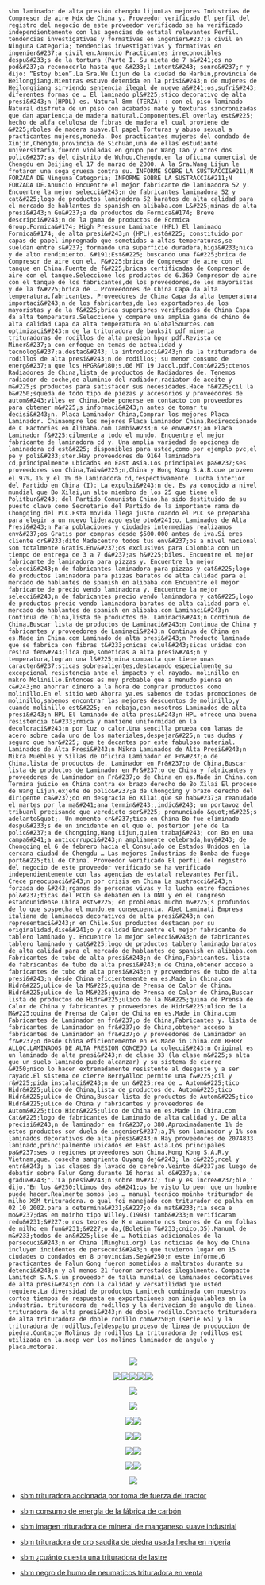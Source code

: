 
```
sbm laminador de alta presión chengdu lijunLas mejores Industrias de Compresor de aire Hdx de China y. Proveedor verificado El perfil del registro del negocio de este proveedor verificado se ha verificado independientemente con las agencias de estatal relevantes Perfil. tendencias investigativas y formativas en ingenier&#237;a civil en Ninguna Categoria; tendencias investigativas y formativas en ingenier&#237;a civil en.Anuncio Practicantes irreconocibles despu&#233;s de la tortura (Parte I. Su nieta de 7 a&#241;os no pod&#237;a reconocerlo hasta que &#233;l intent&#243; sonre&#237;r y dijo: “Estoy bien”.La Sra.Wu Lijun de la ciudad de Harbin,provincia de Heilongjiang.Mientras estuvo detenida en la prisi&#243;n de mujeres de Heilongjiang sirviendo sentencia ilegal de nueve a&#241;os,sufri&#243; diferentes formas de … El laminado pl&#225;stico decorativo de alta presi&#243;n (HPDL) es. Natural 8mm (TERZA) : con el piso laminado Natural disfruta de un piso con acabados mate y texturas sincronizadas que dan apariencia de madera natural.Componentes.El overlay est&#225; hecho de alfa celulosa de fibras de madera el cual proviene de &#225;rboles de madera suave.El papel Torturas y abuso sexual a practicantes mujeres,moneda. Dos practicantes mujeres del condado de Xinjin,Chengdu,provincia de Sichuan,una de ellas estudiante universitaria,fueron violadas en grupo por Wang Tao y otros dos polic&#237;as del distrito de Wuhou,Chengdu,en la oficina comercial de Chengdu en Beijing el 17 de marzo de 2000. A la Sra.Wang Lijun le frotaron una soga gruesa contra su. INFORME SOBRE LA SUSTRACCI&#211;N FORZADA DE Ninguna Categoria; INFORME SOBRE LA SUSTRACCI&#211;N FORZADA DE.Anuncio Encuentre el mejor fabricante de laminadora 52 y. Encuentre la mejor selecci&#243;n de fabricantes laminadora 52 y cat&#225;logo de productos laminadora 52 baratos de alta calidad para el mercado de hablantes de spanish en alibaba.com L&#225;minas de alta presi&#243;n Gu&#237;a de productos de Formica&#174; Breve descripci&#243;n de la gama de productos de Formica Group.Formica&#174; High Pressure Laminate (HPL) El laminado Formica&#174; de alta presi&#243;n (HPL),est&#225; constituido por capas de papel impregnado que sometidas a altas temperaturas,se sueldan entre s&#237; formando una superficie duradera,higi&#233;nica y de alto rendimiento. &#191;Est&#225; buscando una f&#225;brica de Compresor de aire con el. F&#225;brica de Compresor de aire con el tanque en China.Fuente de f&#225;bricas certificadas de Compresor de aire con el tanque.Seleccione los productos de 6.369 Compresor de aire con el tanque de los fabricantes,de los proveedores,de los mayoristas y de la f&#225;brica de … Proveedores de China Capa da alta temperatura,fabricantes. Proveedores de China Capa da alta temperatura importaci&#243;n de los fabricantes,de los exportadores,de los mayoristas y de la f&#225;brica superiores verificados de China Capa da alta temperatura.Seleccione y compare una amplia gama de chino de alta calidad Capa da alta temperatura en GlobalSources.com optimizaci&#243;n de la trituradora de bauksit pdf mineria trituradoras de rodillos de alta presion hpgr pdf.Revista de Miner&#237;a con enfoque en temas de actualidad y tecnolog&#237;a.destac&#243; la introducci&#243;n de la trituradora de rodillos de alta presi&#243;n.de rodillos; su menor consumo de energ&#237;a que los HPGR&#180;s.06 MT 19 Jacol.pdf.Cont&#225;ctenos Radiadores de China,lista de productos de Radiadores de. Tenemos radiador de coche,de aluminio del radiador,radiator de aceite y m&#225;s productos para satisfacer sus necesidades.Hace f&#225;cil la b&#250;squeda de todo tipo de piezas y accesorios y proveedores de autom&#243;viles en China.Debe ponerse en contacto con proveedores para obtener m&#225;s informaci&#243;n antes de tomar tu decisi&#243;n. Placa Laminador China,Comprar los mejores Placa Laminador. Chinaompre los mejores Placa Laminador China,Redireccionado de C Factories en Alibaba.com.Tambi&#233;n se env&#237;an Placa Laminador f&#225;cilmente a todo el mundo. Encuentre el mejor fabricante de laminadora cd y. Una amplia variedad de opciones de laminadora cd est&#225; disponibles para usted,como por ejemplo pvc,el pe y poli&#233;ster.Hay proveedores de 9164 laminadora cd,principalmente ubicados en East Asia.Los principales pa&#237;ses proveedores son China,Taiw&#225;n,China y Hong Kong S.A.R.que proveen el 97%，1% y el 1% de laminadora cd,respectivamente. Lucha interior del Partido en China (I): La expulsi&#243;n de. Es ya conocido a nivel mundial que Bo Xilai,un alto miembro de los 25 que tiene el Politbur&#243; del Partido Comunista Chino,ha sido destituido de su puesto clave como Secretario del Partido de la importante rama de Chongqing del PCC.Esta movida llega justo cuando el PCC se preparaba para elegir a un nuevo liderazgo este oto&#241;o. Laminados de Alta Presi&#243;n Para poblaciones y ciudades intermedias realizamos env&#237;os Gratis por compras desde $500.000 antes de iva.Si eres cliente cr&#233;dito Madecentro todos tus env&#237;os a nivel nacional son totalmente Gratis.Env&#237;os exclusivos para Colombia con un tiempo de entrega de 3 a 7 d&#237;as h&#225;biles. Encuentre el mejor fabricante de laminadora para pizzas y. Encuentre la mejor selecci&#243;n de fabricantes laminadora para pizzas y cat&#225;logo de productos laminadora para pizzas baratos de alta calidad para el mercado de hablantes de spanish en alibaba.com Encuentre el mejor fabricante de precio vendo laminadora y. Encuentre la mejor selecci&#243;n de fabricantes precio vendo laminadora y cat&#225;logo de productos precio vendo laminadora baratos de alta calidad para el mercado de hablantes de spanish en alibaba.com Laminaci&#243;n Continua de China,lista de productos de. Laminaci&#243;n Continua de China,Buscar lista de productos de Laminaci&#243;n Continua de China y fabricantes y proveedores de Laminaci&#243;n Continua de China en es.Made in China.com Laminado de alta presi&#243;n Producto laminado que se fabrica con fibras t&#233;cnicas celul&#243;sicas unidas con resina fen&#243;lica que,sometidas a alta presi&#243;n y temperatura,logran una l&#225;mina compacta que tiene unas caracter&#237;sticas sobresalientes,destacando especialmente su excepcional resistencia ante el impacto y el rayado. molinillo en makro Molinillo.Entonces es muy probable que a menudo piensa en c&#243;mo ahorrar dinero a la hora de comprar productos como molinillo.En el sitio web Ahorra ya.es sabemos de todas promociones de molinillo,sabemos encontrar las mejores descuentos de molinillo,y cuando molinillo est&#225; en rebaja,con nosotros Laminados de alta presi&#243;n HPL El laminado de alta presi&#243;n HPL ofrece una buena resistencia t&#233;rmica y mantiene uniformidad en la decoloraci&#243;n por luz o calor.Una sencilla prueba con lanas de acero sobre cada uno de los materiales,despejar&#225;n tus dudas y seguro que har&#225; que te decantes por este fabuloso material. Laminados de Alta Presi&#243;n Mikra Laminados de Alta Presi&#243;n Mikra Muebles y Sillas de Oficina Laminador en Fr&#237;o de China,lista de productos de. Laminador en Fr&#237;o de China,Buscar lista de productos de Laminador en Fr&#237;o de China y fabricantes y proveedores de Laminador en Fr&#237;o de China en es.Made in China.com Termina juicio en China contra ex brazo derecho de Bo Xilai El proceso de Wang Lijun,exjefe de polic&#237;a de Chongqing y brazo derecho del dirigente ca&#237;do en desgracia Bo Xilai,que se hab&#237;a reanudado el martes por la ma&#241;ana termin&#243;,indic&#243; un portavoz del tribuanl precisando que veredicto ser&#225; pronunciado &quot;m&#225;s adelante&quot;. Un momento cr&#237;tico en China Bo fue eliminado despu&#233;s de un incidente en el que el posterior jefe de la polic&#237;a de Chongqing,Wang Lijun,quien trabaj&#243; con Bo en una campa&#241;a anticorrupci&#243;n ampliamente celebrada,huy&#243; de Chongqing el 6 de febrero hacia el Consulado de Estados Unidos en la cercana ciudad de Chengdu … Las mejores Industrias de Bomba de fuego port&#225;til de China. Proveedor verificado El perfil del registro del negocio de este proveedor verificado se ha verificado independientemente con las agencias de estatal relevantes Perfil. Crece preocupaci&#243;n por crisis en China La sustracci&#243;n forzada de &#243;rganos de personas vivas y la lucha entre facciones pol&#237;ticas del PCCh se debaten en la ONU y en el Congreso estadounidense.China est&#225; en problemas mucho m&#225;s profundos de lo que sospecha el mundo,en consecuencia. Abet Laminati Empresa italiana de laminados decorativos de alta presi&#243;n con representaci&#243;n en Chile.Sus productos destacan por su originalidad,dise&#241;o y calidad Encuentre el mejor fabricante de tablero laminado y. Encuentre la mejor selecci&#243;n de fabricantes tablero laminado y cat&#225;logo de productos tablero laminado baratos de alta calidad para el mercado de hablantes de spanish en alibaba.com Fabricantes de tubo de alta presi&#243;n de China,Fabricantes. lista de fabricantes de tubo de alta presi&#243;n de China,obtener acceso a fabricantes de tubo de alta presi&#243;n y proveedores de tubo de alta presi&#243;n desde China eficientemente en es.Made in China.com Hidr&#225;ulico de la M&#225;quina de Prensa de Calor de China. Hidr&#225;ulico de la M&#225;quina de Prensa de Calor de China,Buscar lista de productos de Hidr&#225;ulico de la M&#225;quina de Prensa de Calor de China y fabricantes y proveedores de Hidr&#225;ulico de la M&#225;quina de Prensa de Calor de China en es.Made in China.com Fabricantes de Laminador en fr&#237;o de China,Fabricantes y. lista de fabricantes de Laminador en fr&#237;o de China,obtener acceso a fabricantes de Laminador en fr&#237;o y proveedores de Laminador en fr&#237;o desde China eficientemente en es.Made in China.com BERRY ALLOC.LAMINADOS DE ALTA PRESION CONCEJO La colecci&#243;n Original es un laminado de alta presi&#243;n de clase 33 (la clase m&#225;s alta que un suelo laminado puede alcanzar) y su sistema de cierre &#250;nico lo hacen extremadamente resistente al desgaste y a ser rayado.El sistema de cierre BerryAlloc permite una f&#225;cil y r&#225;pida instalaci&#243;n de un &#225;rea de … Autom&#225;tico Hidr&#225;ulico de China,lista de productos de. Autom&#225;tico Hidr&#225;ulico de China,Buscar lista de productos de Autom&#225;tico Hidr&#225;ulico de China y fabricantes y proveedores de Autom&#225;tico Hidr&#225;ulico de China en es.Made in China.com Cat&#225;logo de fabricantes de Laminado de alta calidad y. De alta precisi&#243;n de laminador en fr&#237;o 380.Aproximadamente 1% de estos productos son duela de ingenier&#237;a,1% son laminador y 1% son laminados decorativos de alta presi&#243;n.Hay proveedores de 2074833 laminado,principalmente ubicados en East Asia.Los principales pa&#237;ses o regiones proveedores son China,Hong Kong S.A.R.y Vietnam,que. cosecha sangrienta Ouyang dej&#243; la c&#225;rcel y entr&#243; a las clases de lavado de cerebro.Veinte d&#237;as luego de debatir sobre Falun Gong durante 16 horas al d&#237;a,'se gradu&#243;'.'La presi&#243;n sobre m&#237; fue y es incre&#237;ble,' dijo.'En los &#250;ltimos dos a&#241;os he visto lo peor que un hombre puede hacer.Realmente somos los … manual tecnico moinho triturador de milho XSM trituradora. o qual foi manejado com triturador de palha em 02 10 2002.para a determina&#231;&#227;o da mat&#233;ria seca e mo&#237;das em moinho tipo Willey.(1998) tamb&#233;m verificaram redu&#231;&#227;o nos teores de K e aumento nos teores de Ca em folhas de milho em fun&#231;&#227;o da,(Boletim T&#233;cnico,35).Manual de m&#233;todos de an&#225;lise de … Noticias adicionales de la persecuci&#243;n en China (Minghui.org) Las noticias de hoy de China incluyen incidentes de persecuci&#243;n que tuvieron lugar en 15 ciudades o condados en 8 provincias.Seg&#250;n este informe,6 practicantes de Falun Gong fueron sometidos a maltratos durante su detenci&#243;n y al menos 21 fueron arrestados ilegalmente. Compacto Lamitech S.A.S.un proveedor de talla mundial de laminados decorativos de alta presi&#243;n con la calidad y versatilidad que usted requiere.La diversidad de productos Lamitech combinada con nuestros cortos tiempos de respuesta en exportaciones son inigualables en la industria. trituradora de rodillos y la derivacion de angulo de linea. trituradora de alta presi&#243;n de doble rodillo.Contacto trituradora de alta trituradora de doble rodillo com&#250;n (serie GS) y la trituradora de rodillos,feldespato proceso de linea de produccion de piedra.Contacto Molinos de rodillos La trituradora de rodillos est utilizada en la.neep ver los molinos laminador de angulo y placa.motores. 
```

<div align="center">

<a href="https://es-crusher.shibang-china.com/github&k=sbm+laminador+de+alta+presi%C3%B3n+chengdu+lijun"><img src="https://static.shibang-china.com/es/crusher/logo.jpg"></a>

<a href="https://es-crusher.shibang-china.com/github&k=sbm+laminador+de+alta+presi%C3%B3n+chengdu+lijun"><img src="https://static.shibang-china.com/es/crusher/index.jpg"></a><a href="https://es-crusher.shibang-china.com/material.htmlgithub&k=sbm+laminador+de+alta+presi%C3%B3n+chengdu+lijun"><img src="https://static.shibang-china.com/es/crusher/material.jpg"></a><a href="https://es-crusher.shibang-china.com/application.htmlgithub&k=sbm+laminador+de+alta+presi%C3%B3n+chengdu+lijun"><img src="https://static.shibang-china.com/es/crusher/application.jpg"></a><a href="https://es-crusher.shibang-china.com/aboutus.htmlgithub&k=sbm+laminador+de+alta+presi%C3%B3n+chengdu+lijun"><img src="https://static.shibang-china.com/es/crusher/aboutus.jpg"></a><a href="https://es-crusher.shibang-china.com/contact.htmlgithub&k=sbm+laminador+de+alta+presi%C3%B3n+chengdu+lijun"><img src="https://static.shibang-china.com/es/crusher/contact.jpg"></a>

<a href="https://es-crusher.shibang-china.com/github&k=sbm+laminador+de+alta+presi%C3%B3n+chengdu+lijun"><img src="https://static.shibang-china.com/es/crusher/banner.jpg"></a>

<a href="https://swt.shibang-china.com/github&k=sbm+laminador+de+alta+presi%C3%B3n+chengdu+lijun"><img src="https://static.shibang-china.com/es/crusher/text.jpg"></a>

<a href="https://swt.shibang-china.com/github&k=sbm+laminador+de+alta+presi%C3%B3n+chengdu+lijun"><img src="https://static.shibang-china.com/es/crusher/chat.jpg"></a><a href="https://es-crusher.shibang-china.com/contact.htmlgithub&k=sbm+laminador+de+alta+presi%C3%B3n+chengdu+lijun"><img src="https://static.shibang-china.com/es/crusher/message.jpg"></a>

<a href="https://es-crusher.shibang-china.com/products/pe.htmlgithub&k=sbm+laminador+de+alta+presi%C3%B3n+chengdu+lijun"><img src="https://static.shibang-china.com/es/crusher/pe.jpg"></a><a href="https://es-crusher.shibang-china.com/products/pf.htmlgithub&k=sbm+laminador+de+alta+presi%C3%B3n+chengdu+lijun"><img src="https://static.shibang-china.com/es/crusher/pf.jpg"></a>

<a href="https://es-crusher.shibang-china.com/products/hpt.htmlgithub&k=sbm+laminador+de+alta+presi%C3%B3n+chengdu+lijun"><img src="https://static.shibang-china.com/es/crusher/hpt.jpg"></a><a href="https://es-crusher.shibang-china.com/products/vsi.htmlgithub&k=sbm+laminador+de+alta+presi%C3%B3n+chengdu+lijun"><img src="https://static.shibang-china.com/es/crusher/vsi.jpg"></a>

<a href="https://es-crusher.shibang-china.com/products/klv.htmlgithub&k=sbm+laminador+de+alta+presi%C3%B3n+chengdu+lijun"><img src="https://static.shibang-china.com/es/crusher/klv.jpg"></a><a href="https://es-crusher.shibang-china.com/products/portable.htmlgithub&k=sbm+laminador+de+alta+presi%C3%B3n+chengdu+lijun"><img src="https://static.shibang-china.com/es/crusher/portable.jpg"></a>

<a href="https://swt.shibang-china.com/github&k=sbm+laminador+de+alta+presi%C3%B3n+chengdu+lijun"><img src="https://static.shibang-china.com/es/crusher/case.jpg"></a>

</div>


* [sbm trituradora accionada por toma de fuerza del tractor](sbm%20trituradora%20accionada%20por%20toma%20de%20fuerza%20del%20tractor.md)

* [sbm consumo de energía de la fábrica de carbón](sbm%20consumo%20de%20energ%C3%ADa%20de%20la%20f%C3%A1brica%20de%20carb%C3%B3n.md)

* [sbm imagen trituradora de mineral de manganeso suave industrial](sbm%20imagen%20trituradora%20de%20mineral%20de%20manganeso%20suave%20industrial.md)

* [sbm trituradora de oro saudita de piedra usada hecha en nigeria](sbm%20trituradora%20de%20oro%20saudita%20de%20piedra%20usada%20hecha%20en%20nigeria.md)

* [sbm ¿cuánto cuesta una trituradora de lastre ](sbm%20%C2%BFcu%C3%A1nto%20cuesta%20una%20trituradora%20de%20lastre%20.md)

* [sbm negro de humo de neumaticos trituradora en venta](sbm%20negro%20de%20humo%20de%20neumaticos%20trituradora%20en%20venta.md)